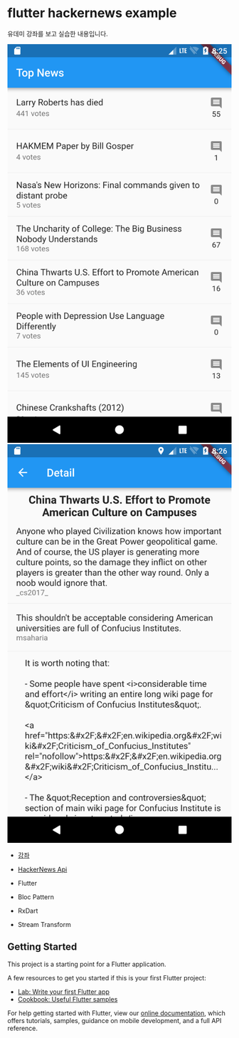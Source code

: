 # flutter hackernews example

유데미 강좌를 보고 실습한 내용입니다. 


![main](./Screenshot_1546244720.png)
![sub](./Screenshot_1546244771.png)

- [강좌](https://www.udemy.com/dart-and-flutter-the-complete-developers-guide) 
- [HackerNews Api](https://github.com/HackerNews/API)

- Flutter
- Bloc Pattern
- RxDart
- Stream Transform


## Getting Started

This project is a starting point for a Flutter application.

A few resources to get you started if this is your first Flutter project:

- [Lab: Write your first Flutter app](https://flutter.io/docs/get-started/codelab)
- [Cookbook: Useful Flutter samples](https://flutter.io/docs/cookbook)

For help getting started with Flutter, view our 
[online documentation](https://flutter.io/docs), which offers tutorials, 
samples, guidance on mobile development, and a full API reference.
